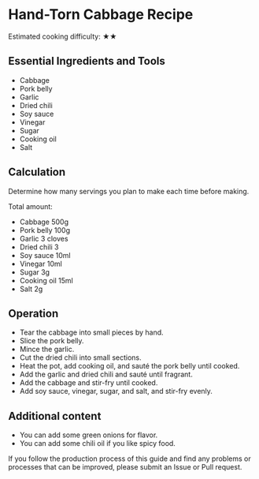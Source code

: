 # Hand-Torn Cabbage Recipe

Estimated cooking difficulty: ★★

## Essential Ingredients and Tools

* Cabbage
* Pork belly
* Garlic
* Dried chili
* Soy sauce
* Vinegar
* Sugar
* Cooking oil
* Salt

## Calculation

Determine how many servings you plan to make each time before making.

Total amount:

* Cabbage 500g
* Pork belly 100g
* Garlic 3 cloves
* Dried chili 3
* Soy sauce 10ml
* Vinegar 10ml
* Sugar 3g
* Cooking oil 15ml
* Salt 2g

## Operation

* Tear the cabbage into small pieces by hand.
* Slice the pork belly.
* Mince the garlic.
* Cut the dried chili into small sections.
* Heat the pot, add cooking oil, and sauté the pork belly until cooked.
* Add the garlic and dried chili and sauté until fragrant.
* Add the cabbage and stir-fry until cooked.
* Add soy sauce, vinegar, sugar, and salt, and stir-fry evenly.

## Additional content

* You can add some green onions for flavor.
* You can add some chili oil if you like spicy food.

If you follow the production process of this guide and find any problems or processes that can be improved, please submit an Issue or Pull request.
